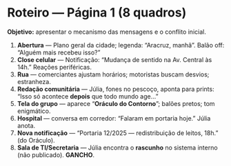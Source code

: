 # Roteiro — Página 1 (8 quadros)

**Objetivo:** apresentar o mecanismo das mensagens e o conflito inicial.

1) **Abertura** — Plano geral da cidade; legenda: “Aracruz, manhã”. Balão off: “Alguém mais recebeu isso?”  
2) **Close celular** — Notificação: “Mudança de sentido na Av. Central às 14h.” Reações periféricas.  
3) **Rua** — comerciantes ajustam horários; motoristas buscam desvios; estranheza.  
4) **Redação comunitária** — Júlia, fones no pescoço, aponta para prints: “Isso só acontece **depois** que todo mundo age…”  
5) **Tela do grupo** — aparece “**Oráculo do Contorno**”; balões pretos; tom enigmático.  
6) **Hospital** — conversa em corredor: “Falaram em portaria hoje.” Júlia anota.  
7) **Nova notificação** — “Portaria 12/2025 — redistribuição de leitos, 18h.” (do Oráculo).  
8) **Sala de TI/Secretaria** — Júlia encontra o **rascunho** no sistema interno (não publicado). **GANCHO**.